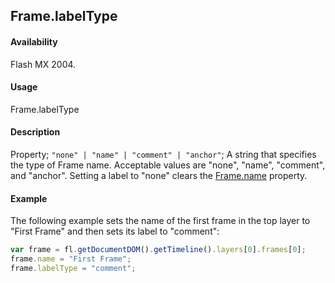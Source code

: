 ## Frame.labelType

#### Availability

Flash MX 2004.

#### Usage

Frame.labelType

#### Description

Property; `"none" | "name" | "comment" | "anchor"`; A string that specifies the type of Frame name. Acceptable values are "none", "name", "comment", and
"anchor". Setting a label to "none" clears the [Frame.name](../Frame_object/Frame22.md) property.

#### Example

The following example sets the name of the first frame in the top layer to "First Frame" and then sets its label to "comment":

```javascript
var frame = fl.getDocumentDOM().getTimeline().layers[0].frames[0];
frame.name = "First Frame";
frame.labelType = "comment";
```
